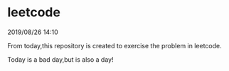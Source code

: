 # leetcode

2019/08/26 14:10 

From today,this repository is created to exercise the problem in leetcode.

Today is a bad day,but is also a day! 
